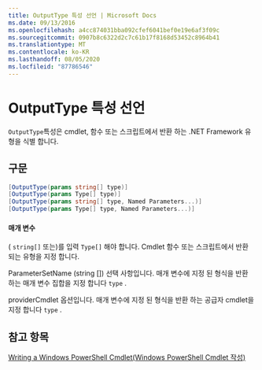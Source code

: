 ```yaml
---
title: OutputType 특성 선언 | Microsoft Docs
ms.date: 09/13/2016
ms.openlocfilehash: a4cc874031bba092cfef6041bef0e19e6af3f09c
ms.sourcegitcommit: 0907b8c6322d2c7c61b17f8168d53452c8964b41
ms.translationtype: MT
ms.contentlocale: ko-KR
ms.lasthandoff: 08/05/2020
ms.locfileid: "87786546"
---
```

# <a name="outputtype-attribute-declaration"></a>OutputType 특성 선언

`OutputType`특성은 cmdlet, 함수 또는 스크립트에서 반환 하는 .NET Framework 유형을 식별 합니다.

## <a name="syntax"></a>구문

```csharp
[OutputType(params string[] type)]
[OutputType(params Type[] type)]
[OutputType(params string[] type, Named Parameters...)]
[OutputType(params Type[] type, Named Parameters...)]
```

#### <a name="parameters"></a>매개 변수

( `string[]` 또는)를 입력 `Type[]` 해야 합니다. Cmdlet 함수 또는 스크립트에서 반환 되는 유형을 지정 합니다.

ParameterSetName (string []) 선택 사항입니다. 매개 변수에 지정 된 형식을 반환 하는 매개 변수 집합을 지정 합니다 `type` .

providerCmdlet 옵션입니다. 매개 변수에 지정 된 형식을 반환 하는 공급자 cmdlet을 지정 합니다 `type` .

## <a name="see-also"></a>참고 항목

[Writing a Windows PowerShell Cmdlet(Windows PowerShell Cmdlet 작성)](./writing-a-windows-powershell-cmdlet.md)
